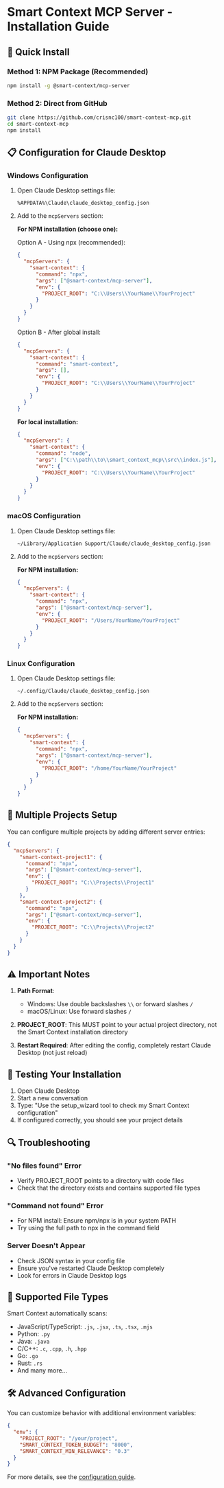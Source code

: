 # Smart Context MCP Server - Installation Guide

## 🚀 Quick Install

### Method 1: NPM Package (Recommended)

```bash
npm install -g @smart-context/mcp-server
```

### Method 2: Direct from GitHub

```bash
git clone https://github.com/crisnc100/smart-context-mcp.git
cd smart-context-mcp
npm install
```

## 📋 Configuration for Claude Desktop

### Windows Configuration

1. Open Claude Desktop settings file:
   ```
   %APPDATA%\Claude\claude_desktop_config.json
   ```

2. Add to the `mcpServers` section:

   **For NPM installation (choose one):**
   
   Option A - Using npx (recommended):
   ```json
   {
     "mcpServers": {
       "smart-context": {
         "command": "npx",
         "args": ["@smart-context/mcp-server"],
         "env": {
           "PROJECT_ROOT": "C:\\Users\\YourName\\YourProject"
         }
       }
     }
   }
   ```
   
   Option B - After global install:
   ```json
   {
     "mcpServers": {
       "smart-context": {
         "command": "smart-context",
         "args": [],
         "env": {
           "PROJECT_ROOT": "C:\\Users\\YourName\\YourProject"
         }
       }
     }
   }
   ```

   **For local installation:**
   ```json
   {
     "mcpServers": {
       "smart-context": {
         "command": "node",
         "args": ["C:\\path\\to\\smart_context_mcp\\src\\index.js"],
         "env": {
           "PROJECT_ROOT": "C:\\Users\\YourName\\YourProject"
         }
       }
     }
   }
   ```

### macOS Configuration

1. Open Claude Desktop settings file:
   ```
   ~/Library/Application Support/Claude/claude_desktop_config.json
   ```

2. Add to the `mcpServers` section:

   **For NPM installation:**
   ```json
   {
     "mcpServers": {
       "smart-context": {
         "command": "npx",
         "args": ["@smart-context/mcp-server"],
         "env": {
           "PROJECT_ROOT": "/Users/YourName/YourProject"
         }
       }
     }
   }
   ```

### Linux Configuration

1. Open Claude Desktop settings file:
   ```
   ~/.config/Claude/claude_desktop_config.json
   ```

2. Add to the `mcpServers` section:

   **For NPM installation:**
   ```json
   {
     "mcpServers": {
       "smart-context": {
         "command": "npx",
         "args": ["@smart-context/mcp-server"],
         "env": {
           "PROJECT_ROOT": "/home/YourName/YourProject"
         }
       }
     }
   }
   ```

## 🔧 Multiple Projects Setup

You can configure multiple projects by adding different server entries:

```json
{
  "mcpServers": {
    "smart-context-project1": {
      "command": "npx",
      "args": ["@smart-context/mcp-server"],
      "env": {
        "PROJECT_ROOT": "C:\\Projects\\Project1"
      }
    },
    "smart-context-project2": {
      "command": "npx",
      "args": ["@smart-context/mcp-server"],
      "env": {
        "PROJECT_ROOT": "C:\\Projects\\Project2"
      }
    }
  }
}
```

## ⚠️ Important Notes

1. **Path Format**: 
   - Windows: Use double backslashes `\\` or forward slashes `/`
   - macOS/Linux: Use forward slashes `/`

2. **PROJECT_ROOT**: This MUST point to your actual project directory, not the Smart Context installation directory

3. **Restart Required**: After editing the config, completely restart Claude Desktop (not just reload)

## 🧪 Testing Your Installation

1. Open Claude Desktop
2. Start a new conversation
3. Type: "Use the setup_wizard tool to check my Smart Context configuration"
4. If configured correctly, you should see your project details

## 🔍 Troubleshooting

### "No files found" Error
- Verify PROJECT_ROOT points to a directory with code files
- Check that the directory exists and contains supported file types

### "Command not found" Error
- For NPM install: Ensure npm/npx is in your system PATH
- Try using the full path to npx in the command field

### Server Doesn't Appear
- Check JSON syntax in your config file
- Ensure you've restarted Claude Desktop completely
- Look for errors in Claude Desktop logs

## 📁 Supported File Types

Smart Context automatically scans:
- JavaScript/TypeScript: `.js`, `.jsx`, `.ts`, `.tsx`, `.mjs`
- Python: `.py`
- Java: `.java`
- C/C++: `.c`, `.cpp`, `.h`, `.hpp`
- Go: `.go`
- Rust: `.rs`
- And many more...

## 🛠️ Advanced Configuration

You can customize behavior with additional environment variables:

```json
{
  "env": {
    "PROJECT_ROOT": "/your/project",
    "SMART_CONTEXT_TOKEN_BUDGET": "8000",
    "SMART_CONTEXT_MIN_RELEVANCE": "0.3"
  }
}
```

For more details, see the [configuration guide](./CONFIG.md).